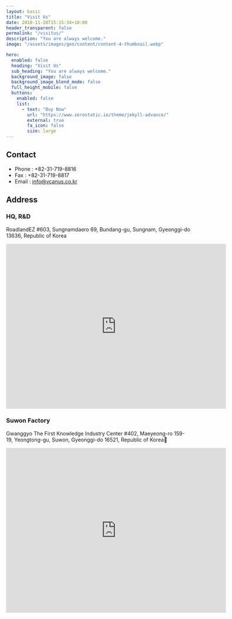 ```yaml
---
layout: basic
title: "Visit Us"
date: 2018-11-28T15:15:34+10:00
header_transparent: false
permalink: "/visitus/"
description: "You are always welcome."
image: "/assets/images/gen/content/content-4-thumbnail.webp"

hero:
  enabled: false
  heading: "Visit Us"
  sub_heading: "You are always welcome."
  background_image: false
  background_image_blend_mode: false
  full_height_mobile: false
  buttons:
    enabled: false
    list:
      - text: "Buy Now"
        url: "https://www.zerostatic.io/theme/jekyll-advance/"
        external: true
        fa_icon: false
        size: large
---
```



## Contact

 - Phone : +82-31-719-8816
 - Fax : +82-31-719-8817
 - Email : info@vcanus.co.kr


## Address 

### HQ, R&D
RoadlandEZ #603, Sungnamdaero 69, Bundang-gu, Sungnam, Gyeonggi-do 13636, Republic of Korea
<iframe src="https://www.google.com/maps/embed?pb=!1m18!1m12!1m3!1d3172.0018328930432!2d127.1081274!3d37.34246529999999!2m3!1f0!2f0!3f0!3m2!1i1024!2i768!4f13.1!3m3!1m2!1s0x357b5962e5208497%3A0x18cfc7f7dbde09ad!2sVCANUS!5e0!3m2!1sko!2skr!4v1757478236369!5m2!1sko!2skr" width="600" height="450" style="border:0;" allowfullscreen="" loading="lazy" referrerpolicy="no-referrer-when-downgrade"></iframe>

### Suwon Factory
Gwanggyo The First Knowledge Industry Center #402, Maeyeong-ro 159-19, Yeongtong-gu, Suwon, Gyeonggi-do 16521, Republic of Korea
<iframe src="https://www.google.com/maps/embed?pb=!1m18!1m12!1m3!1d3175.220948240173!2d127.05599932695313!3d37.2661874!2m3!1f0!2f0!3f0!3m2!1i1024!2i768!4f13.1!3m3!1m2!1s0x357b45006c27892d%3A0x6ab568f7124696b0!2sVCANUS!5e0!3m2!1sko!2skr!4v1757478312745!5m2!1sko!2skr" width="600" height="450" style="border:0;" allowfullscreen="" loading="lazy" referrerpolicy="no-referrer-when-downgrade"></iframe>
